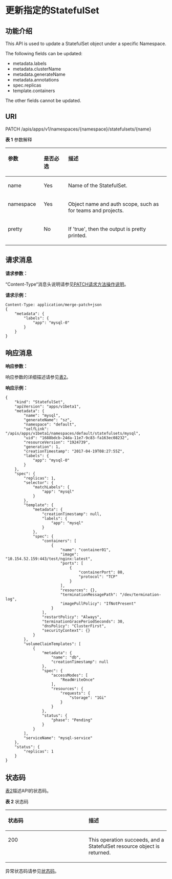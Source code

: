 # 更新指定的StatefulSet<a name="cce_02_0154"></a>

## 功能介绍<a name="section40645355"></a>

This API is used to update a StatefulSet object under a specific Namespace.

The following fields can be updated:

-   metadata.labels
-   metadata.clusterName
-   metadata.generateName
-   metadata.annotations
-   spec.replicas
-   template.containers

The other fields cannot be updated.

## URI<a name="section30263877"></a>

PATCH /apis/apps/v1/namespaces/\{namespace\}/statefulsets/\{name\}

**表 1**  参数解释

<a name="d0e39827"></a>
<table><thead align="left"><tr id="row21309757"><th class="cellrowborder" valign="top" width="22.220000000000002%" id="mcps1.2.4.1.1"><p id="p65652297517"><a name="p65652297517"></a><a name="p65652297517"></a>参数</p>
</th>
<th class="cellrowborder" valign="top" width="15.15%" id="mcps1.2.4.1.2"><p id="p165661629135114"><a name="p165661629135114"></a><a name="p165661629135114"></a>是否必选</p>
</th>
<th class="cellrowborder" valign="top" width="62.629999999999995%" id="mcps1.2.4.1.3"><p id="p14567629115114"><a name="p14567629115114"></a><a name="p14567629115114"></a>描述</p>
</th>
</tr>
</thead>
<tbody><tr id="row15310218"><td class="cellrowborder" valign="top" width="22.220000000000002%" headers="mcps1.2.4.1.1 "><p id="p32168169"><a name="p32168169"></a><a name="p32168169"></a>name</p>
</td>
<td class="cellrowborder" valign="top" width="15.15%" headers="mcps1.2.4.1.2 "><p id="p55484892"><a name="p55484892"></a><a name="p55484892"></a>Yes</p>
</td>
<td class="cellrowborder" valign="top" width="62.629999999999995%" headers="mcps1.2.4.1.3 "><p id="p65091276"><a name="p65091276"></a><a name="p65091276"></a>Name of the StatefulSet.</p>
</td>
</tr>
<tr id="row48950574"><td class="cellrowborder" valign="top" width="22.220000000000002%" headers="mcps1.2.4.1.1 "><p id="p5573539"><a name="p5573539"></a><a name="p5573539"></a>namespace</p>
</td>
<td class="cellrowborder" valign="top" width="15.15%" headers="mcps1.2.4.1.2 "><p id="p48803529"><a name="p48803529"></a><a name="p48803529"></a>Yes</p>
</td>
<td class="cellrowborder" valign="top" width="62.629999999999995%" headers="mcps1.2.4.1.3 "><p id="p60771783"><a name="p60771783"></a><a name="p60771783"></a>Object name and auth scope, such as for teams and projects.</p>
</td>
</tr>
<tr id="row10075143"><td class="cellrowborder" valign="top" width="22.220000000000002%" headers="mcps1.2.4.1.1 "><p id="p10780286"><a name="p10780286"></a><a name="p10780286"></a>pretty</p>
</td>
<td class="cellrowborder" valign="top" width="15.15%" headers="mcps1.2.4.1.2 "><p id="p787936"><a name="p787936"></a><a name="p787936"></a>No</p>
</td>
<td class="cellrowborder" valign="top" width="62.629999999999995%" headers="mcps1.2.4.1.3 "><p id="p63822871"><a name="p63822871"></a><a name="p63822871"></a>If 'true', then the output is pretty printed.</p>
</td>
</tr>
</tbody>
</table>

## 请求消息<a name="section3939444"></a>

**请求参数：**

“Content-Type“消息头说明请参见[PATCH请求方法操作说明](PATCH请求方法操作说明.md)。

**请求示例：**

```
Content-Type: application/merge-patch+json
{
    "metadata": {
        "labels": {
            "app": "mysql-0"
        }
    }
}
```

## 响应消息<a name="section35455000"></a>

**响应参数：**

响应参数的详细描述请参见[表2](创建StatefulSet.md#d0e37568)。

**响应示例：**

```
{
    "kind": "StatefulSet",
    "apiVersion": "apps/v1beta1",
    "metadata": {
        "name": "mysql",
        "generateName": "sz",
        "namespace": "default",
        "selfLink": "/apis/apps/v1beta1/namespaces/default/statefulsets/mysql",
        "uid": "1688bdcb-24da-11e7-9c83-fa163ec08232",
        "resourceVersion": "1924739",
        "generation": 1,
        "creationTimestamp": "2017-04-19T08:27:55Z",
        "labels": {
            "app": "mysql-0"
        }
    },
    "spec": {
        "replicas": 1,
        "selector": {
            "matchLabels": {
                "app": "mysql"
            }
        },
        "template": {
            "metadata": {
                "creationTimestamp": null,
                "labels": {
                    "app": "mysql"
                }
            },
            "spec": {
                "containers": [
                    {
                        "name": "container01",
                        "image": "10.154.52.159:443/test/nginx:latest",
                        "ports": [
                            {
                                "containerPort": 80,
                                "protocol": "TCP"
                            }
                        ],
                        "resources": {},
                        "terminationMessagePath": "/dev/termination-log",
                        "imagePullPolicy": "IfNotPresent"
                    }
                ],
                "restartPolicy": "Always",
                "terminationGracePeriodSeconds": 30,
                "dnsPolicy": "ClusterFirst",
                "securityContext": {}
            }
        },
        "volumeClaimTemplates": [
            {
                "metadata": {
                    "name": "db",
                    "creationTimestamp": null
                },
                "spec": {
                    "accessModes": [
                        "ReadWriteOnce"
                    ],
                    "resources": {
                        "requests": {
                            "storage": "1Gi"
                        }
                    }
                },
                "status": {
                    "phase": "Pending"
                }
            }
        ],
        "serviceName": "mysql-service"
    },
    "status": {
        "replicas": 1
    }
}
```

## 状态码<a name="section50659546"></a>

[表2](#d0e39922)描述API的状态码。

**表 2**  状态码

<a name="d0e39922"></a>
<table><thead align="left"><tr id="row43842358"><th class="cellrowborder" valign="top" width="50%" id="mcps1.2.3.1.1"><p id="p61570118"><a name="p61570118"></a><a name="p61570118"></a>状态码</p>
</th>
<th class="cellrowborder" valign="top" width="50%" id="mcps1.2.3.1.2"><p id="p21123642"><a name="p21123642"></a><a name="p21123642"></a>描述</p>
</th>
</tr>
</thead>
<tbody><tr id="row33293435"><td class="cellrowborder" valign="top" width="50%" headers="mcps1.2.3.1.1 "><p id="p12413680"><a name="p12413680"></a><a name="p12413680"></a>200</p>
</td>
<td class="cellrowborder" valign="top" width="50%" headers="mcps1.2.3.1.2 "><p id="p65984001"><a name="p65984001"></a><a name="p65984001"></a>This operation succeeds, and a StatefulSet resource object is returned.</p>
</td>
</tr>
</tbody>
</table>

异常状态码请参见[状态码](状态码.md)。

